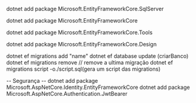 
dotnet add package Microsoft.EntityFrameworkCore.SqlServer

dotnet add package Microsoft.EntityFrameworkCore

dotnet add package Microsoft.EntityFrameworkCore.Tools

dotnet add package Microsoft.EntityFrameworkCore.Design

dotnet ef migrations add "name"
dotnet ef database update (criarBanco)
dotnet ef migrations remove // remove a ultima migração
dotnet ef migrations script -o./script.sql(gera um script das migrations)


-- Segurança --
dotnet add package Microsoft.AspNetCore.Identity.EntityFrameworkCore
dotnet add package Microsoft.AspNetCore.Authentication.JwtBearer
